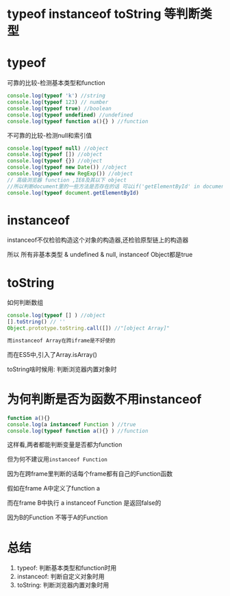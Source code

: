 # typeof instanceof toString 等判断类型

# typeof 

可靠的比较-检测基本类型和function

```javascript
console.log(typeof 'k') //string
console.log(typeof 123) // number
console.log(typeof true) //boolean
console.log(typeof undefined) //undefined
console.log(typeof function a(){} ) //function
```

不可靠的比较-检测null和索引值

```javascript
console.log(typeof null) //object
console.log(typeof []) //object
console.log(typeof {}) //object
console.log(typeof new Date()) //object
console.log(typeof new RegExp()) //object
// 高级浏览器 function ,IE8及其以下 object
//所以判断document里的一些方法是否存在的话 可以if('getElementById' in document)
console.log(typeof document.getElementById) 

```

# instanceof 

instanceof不仅检验构造这个对象的构造器,还检验原型链上的构造器

所以 所有非基本类型 & undefined & null, instanceof Object都是true


# toString

如何判断数组

```javascript
console.log(typeof [] ) //object
[].toString() // ''
Object.prototype.toString.call([]) //"[object Array]"

而instanceof Array在跨iframe是不好使的
```
而在ES5中,引入了Array.isArray()

toString啥时候用: 判断浏览器内置对象时

# 为何判断是否为函数不用instanceof

```javascript
function a(){}
console.log(a instanceof Function ) //true
console.log(typeof function a(){} ) //function
```

这样看,两者都能判断变量是否都为function

但为何不建议用`instanceof Function`

因为在跨frame里判断的话每个frame都有自己的Function函数

假如在frame A中定义了function a

而在frame B中执行 a instanceof Function 是返回false的

因为B的Function 不等于A的Function

# 总结

1. typeof: 判断基本类型和function时用
2. instanceof: 判断自定义对象时用
3. toString: 判断浏览器内置对象时用



